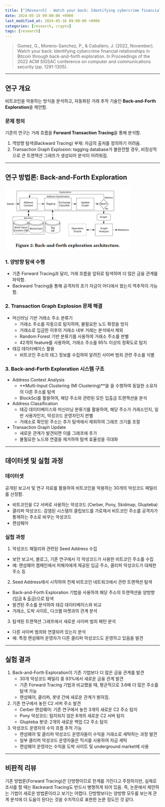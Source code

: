 ```yaml
---
title: ["[Research] - Watch your back: Identifying cybercrime financial relationships in Bitcoin through back-and-forth exploration"]
date: 2024-05-16 09:00:00 +0900
last_modified_at: 2024-05-16 09:00:00 +0900
categories: [research, crypto]
tags: [research]
---
```


> Gomez, G., Moreno-Sanchez, P., & Caballero, J. (2022, November). Watch your back: Identifying cybercrime financial relationships in Bitcoin through back-and-forth exploration. In Proceedings of the 2022 ACM SIGSAC conference on computer and communications security (pp. 1291-1305).

***
## 연구 개요
비트코인을 악용하는 방식을 분석하고, 자동화된 거래 추적 기술인 **Back-and-Forth Exploration**을 제안함.

### 문제 정의
기존의 연구는 거래 흐름을 **Forward Transaction Tracing**을 통해 분석함. 
1. 역방향 탐색(Backward Tracing) 부재: 자금의 출처를 정의하기 어려움.
2. Transaction Graph Explosion: tagging database가 불완전할 경우, 비정상적으로 큰 트랜잭션 그래프가 생성되어 분석이 어려워짐.

***
## 연구 방법론: Back-and-Forth Exploration
![](assets/img/research/watch_your_back.png)  
### 1. 양방향 탐색 수행
   - 기존 Forward Tracing과 달리, 거래 흐름을 앞뒤로 탐색하여 더 많은 금융 관계를 파악함.
   - Backward Tracing을 통해 공격자의 초기 자금이 어디에서 왔는지 역추적이 가능함.
### 2. Transaction Graph Explosion 문제 해결
   - 머신러닝 기반 거래소 주소 분류기
     - 거래소 주소를 자동으로 탐지하여, 불필요한 노드 확장을 방지
     - 거래소로 입금한 이후의 거래소 내부 거래는 분석에서 제외
     - Random Forest 기반 분류기를 사용하여 거래소 주소를 판별
     - 42개의 feature를 사용하여, 거래소 주소를 95% 이상의 정확도로 탐지
   - 태깅 데이터베이스 활용
     - 비트코인 주소의 태그 정보를 수집하여 알려진 사이버 범죄 관련 주소를 식별
### 3. Back-and-Forth Exploration 시스템 구조
   - Address Context Analysis
     - **Multi-Input Clustering (MI Clustering)**을 을 수행하여 동일한 소유자의 다른 주소를 탐색
     - BlockSci를 활용하여, 해당 주소와 관련된 모든 입출금 트랜잭션을 분석
   - Address Classification
     - 태깅 데이터베이스와 머신러닝 분류기를 활용하여, 해당 주소가 거래소인지, 일반 사용자인지, 악성코드 운영자인지 판별
     - 거래소로 확인된 주소는 추가 탐색에서 제외하여 그래프 크기를 조절
   - Transaction Graph Update
     - 새로운 관계가 발견되면 이를 그래프에 추가
     - 불필요한 노드와 연결을 제거하여 탐색 효율성을 극대화

***
## 데이터셋 및 실험 과정
### 데이터셋 
공개된 보고서 및 연구 자료를 활용하여 비트코인을 악용하는 30개의 악성코드 패밀리를 선정함.
- 비트코인을 C2 서버로 사용하는 악성코드 (Cerber, Pony, Skidmap, Glupteba)
- 클리퍼 악성코드: 감염된 시스템의 클립보드를 가로채서 비트코인 주소를 공격자가 통제하는 주소로 바꾸는 악성코드
- 랜섬웨어

### 실험 과정
1. 악성코드 패밀리와 관련된 Seed Address 수집
  - 보안 보고서, 블로그, 기존 연구에서 각 악성코드가 사용한 비트코인 주소를 수집
  - 예: 랜섬웨어 캠페인에서 피해자에게 제공된 입금 주소, 클리퍼 악성코드가 대체한 주소 등
2. Seed Address에서 시작하여 전체 비트코인 네트워크에서 관련 트랜잭션 탐색
  - Back-and-Forth Exploration 기법을 사용하여 해당 주소의 트랜잭션을 양방향(입금 & 출금)으로 탐색
  - 발견된 주소를 분석하여 태깅 데이터베이스와 비교
  - 거래소, 도박 사이트, 다크웹 마켓과의 관계 분석
3. 탐색된 트랜잭션 그래프에서 새로운 사이버 범죄 패턴 분석
  - 다른 사이버 범죄와 연결되어 있는지 분석
  - 예: 특정 랜섬웨어 운영자가 다른 클리퍼 악성코드도 운영하고 있음을 발견

***
## 실험 결과
1. Back-and-Forth Exploration이 기존 기법보다 더 많은 금융 관계를 발견
   - 30개 악성코드 패밀리 중 93%에서 새로운 금융 관계 발견
   - 기존 Forward Tracing 기법과 비교했을 때, 평균적으로 3.6배 더 많은 주소를 탐색 가능
   - 랜섬웨어, 클리퍼, 봇넷 간에 새로운 관계가 밝혀짐.
2. 기존 연구에서 놓친 C2 서버 주소 발견
   - Cerber 랜섬웨어: 기존 연구에서 놓친 3개의 새로운 C2 주소 탐지
   - Pony 악성코드: 탐지되지 않은 8개의 새로운 C2 서버 탐지
   - Glupteba 봇넷: 2개의 새로운 백업 C2 주소 탐지
3. 악성코드 운영자의 수익 흐름 추적 가능
   - 랜섬웨어 및 클리퍼 악성코드 운영자들이 수익을 거래소로 세탁하는 과정 발견
   - 일부 클리퍼 악성코드 운영자들은 믹서를 사용하여 자금 세탁
   - 랜섬웨어 운영자는 수익을 도박 사이트 및 underground market에 사용


***
## 비판적 리뷰
기존 방법론(Forward Tracing)은 단방향이므로 한계를 가진다고 주장하지만, 실제로 조사를 할 때는 Backward Tracing도 반드시 병행하게 되어 있음. 즉, 논문에서 제안하는 기법이 새로운 방법론이라고 보기는 어렵다. 단방향보다는 양방향 모두를 보는게 관계 분석에 더 도움이 된다는 것을 수치적으로 표현한 논문 정도인 것 같다.